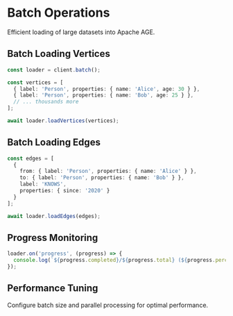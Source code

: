 # Batch Operations

Efficient loading of large datasets into Apache AGE.

## Batch Loading Vertices

```typescript
const loader = client.batch();

const vertices = [
  { label: 'Person', properties: { name: 'Alice', age: 30 } },
  { label: 'Person', properties: { name: 'Bob', age: 25 } },
  // ... thousands more
];

await loader.loadVertices(vertices);
```

## Batch Loading Edges

```typescript
const edges = [
  {
    from: { label: 'Person', properties: { name: 'Alice' } },
    to: { label: 'Person', properties: { name: 'Bob' } },
    label: 'KNOWS',
    properties: { since: '2020' }
  }
];

await loader.loadEdges(edges);
```

## Progress Monitoring

```typescript
loader.on('progress', (progress) => {
  console.log(`${progress.completed}/${progress.total} (${progress.percentage}%)`);
});
```

## Performance Tuning

Configure batch size and parallel processing for optimal performance.
